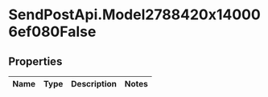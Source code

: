 # SendPostApi.Model2788420x140006ef080False

## Properties
Name | Type | Description | Notes
------------ | ------------- | ------------- | -------------


